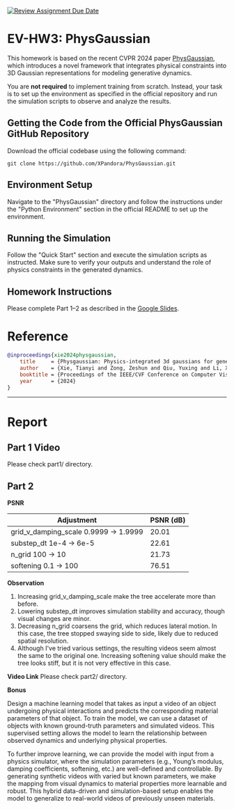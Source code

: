 [![Review Assignment Due Date](https://classroom.github.com/assets/deadline-readme-button-22041afd0340ce965d47ae6ef1cefeee28c7c493a6346c4f15d667ab976d596c.svg)](https://classroom.github.com/a/SdXSjEmH)
# EV-HW3: PhysGaussian

This homework is based on the recent CVPR 2024 paper [PhysGaussian](https://github.com/XPandora/PhysGaussian/tree/main), which introduces a novel framework that integrates physical constraints into 3D Gaussian representations for modeling generative dynamics.

You are **not required** to implement training from scratch. Instead, your task is to set up the environment as specified in the official repository and run the simulation scripts to observe and analyze the results.


## Getting the Code from the Official PhysGaussian GitHub Repository
Download the official codebase using the following command:
```
git clone https://github.com/XPandora/PhysGaussian.git
```


## Environment Setup
Navigate to the "PhysGaussian" directory and follow the instructions under the "Python Environment" section in the official README to set up the environment.


## Running the Simulation
Follow the "Quick Start" section and execute the simulation scripts as instructed. Make sure to verify your outputs and understand the role of physics constraints in the generated dynamics.


## Homework Instructions
Please complete Part 1–2 as described in the [Google Slides](https://docs.google.com/presentation/d/13JcQC12pI8Wb9ZuaVV400HVZr9eUeZvf7gB7Le8FRV4/edit?usp=sharing).


# Reference
```bibtex
@inproceedings{xie2024physgaussian,
    title     = {Physgaussian: Physics-integrated 3d gaussians for generative dynamics},
    author    = {Xie, Tianyi and Zong, Zeshun and Qiu, Yuxing and Li, Xuan and Feng, Yutao and Yang, Yin and Jiang, Chenfanfu},
    booktitle = {Proceedings of the IEEE/CVF Conference on Computer Vision and Pattern Recognition},
    year      = {2024}
}
```

***

# Report

## Part 1 Video

Please check part1/ directory.

## Part 2

**PSNR**

| Adjustment | PSNR (dB) |
| ---------- | ---- |
| grid_v_damping_scale 0.9999 -> 1.9999| 20.01 |
| substep_dt 1e-4 -> 6e-5 | 22.61 |
| n_grid 100 -> 10 | 21.73 |
| softening 0.1 -> 100 | 76.51 |

**Observation**

1. Increasing grid_v_damping_scale make the tree accelerate more than before.
2. Lowering substep_dt improves simulation stability and accuracy, though visual changes are minor.
3. Decreasing n_grid coarsens the grid, which reduces lateral motion. In this case, the tree stopped swaying side to side, likely due to reduced spatial resolution. 
4. Although I've tried various settings, the resulting videos seem almost the same to the original one. Increasing softening value should make the tree looks stiff, but it is not very effective in this case.

**Video Link**
Please check part2/ directory.

**Bonus**

Design a machine learning model that takes as input a video of an object undergoing physical interactions and predicts the corresponding material parameters of that object. To train the model, we can use a dataset of objects with known ground-truth parameters and simulated videos. This supervised setting allows the model to learn the relationship between observed dynamics and underlying physical properties.

To further improve learning, we can provide the model with input from a physics simulator, where the simulation parameters (e.g., Young’s modulus, damping coefficients, softening, etc.) are well-defined and controllable. By generating synthetic videos with varied but known parameters, we make the mapping from visual dynamics to material properties more learnable and robust. This hybrid data-driven and simulation-based setup enables the model to generalize to real-world videos of previously unseen materials.